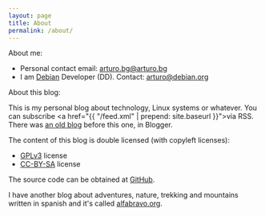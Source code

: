 ```yaml
---
layout: page
title: About
permalink: /about/
---
```


About me:

 * Personal contact email: [arturo.bg@arturo.bg](mailto:arturo.bg@arturo.bg)
 * I am [Debian][debian] Developer (DD). Contact:
  [arturo@debian.org](mailto:arturo@debian.org)

About this blog:

This is my personal blog about technology, Linux systems or whatever.
You can subscribe <a href="{{ "/feed.xml" | prepend: site.baseurl }}">via RSS</a>.
There was [an old blog][ral-arturo-blogger] before this one, in Blogger.

The content of this blog is double licensed (with copyleft licenses):

* [GPLv3](http://www.gnu.org/licenses/gpl-3.0.html) license
* [CC-BY-SA](http://creativecommons.org/licenses/by-sa/4.0) license

The source code can be obtained at [GitHub][github].

I have another blog about adventures, nature, trekking and
mountains written in spanish and it's called [alfabravo.org][alfabravo].


[wmf]:                  https://wikimediafoundation.org
[debian]:               https://www.debian.org
[netfilter]:            https://www.netfilter.org/
[ral-arturo-blogger]:   https://ral-arturo.blogspot.com.es/
[github]:               https://github.com/aborrero/ral-arturo.org
[alfabravo]:            https://alfabravo.org
[wmcs]:                 https://www.mediawiki.org/wiki/Wikimedia_Cloud_Services_team
